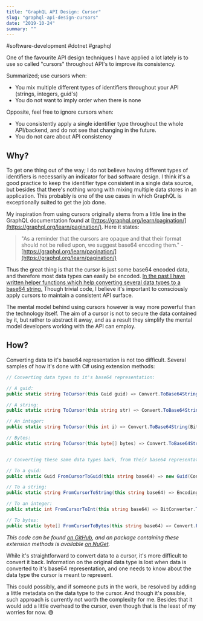 ```yaml
---
title: "GraphQL API Design: Cursor"
slug: "graphql-api-design-cursors"
date: "2019-10-24"
summary: ""
---
```


#software-development #dotnet #graphql

One of the favourite API design techniques I have applied a lot lately is to use so called "cursors" throughout API's to improve its consistency.

Summarized; use cursors when:

- You mix multiple different types of identifiers throughout your API (strings, integers, guid's)
- You do not want to imply order when there is none

Opposite, feel free to ignore cursors when:

- You consistently apply a single identifier type throughout the whole API/backend, and do not see that changing in the future.
- You do not care about API consistency


## Why?

To get one thing out of the way; I do not believe having different types of identifiers is necessarily an indicator for bad software design. I think it's a good practice to keep the identifier type consistent in a single data source, but besides that there's nothing wrong with mixing multiple data stores in an application. This probably is one of the use cases in which GraphQL is exceptionally suited to get the job done.

My inspiration from using cursors originally stems from a little line in the GraphQL documentation found at [https://graphql.org/learn/pagination/](https://graphql.org/learn/pagination/). Here it states:

> "As a reminder that the cursors are opaque and that their format should not be relied upon, we suggest base64 encoding them." - [https://graphql.org/learn/pagination/](https://graphql.org/learn/pagination/)

Thus the great thing is that the cursor is just some base64 encoded data, and therefore most data types can easily be encoded. [In the past I have written helper functions which help converting several data types to a base64 string.](https://github.com/corstian/Boerman.GraphQL.Contrib/blob/master/Boerman.GraphQL.Contrib/Cursor.Extensions.cs) Though trivial code, I believe it's important to consciously apply cursors to maintain a consistent API surface.

The mental model behind using cursors however is way more powerful than the technology itself. The aim of a cursor is not to secure the data contained by it, but rather to abstract it away, and as a result they simplify the mental model developers working with the API can employ.


## How?

Converting data to it's base64 representation is not too difficult. Several samples of how it's done with C# using extension methods:

```csharp
// Converting data types to it's base64 representation:

// A guid:
public static string ToCursor(this Guid guid) => Convert.ToBase64String(guid.ToByteArray());

// A string:
public static string ToCursor(this string str) => Convert.ToBase64String(Encoding.UTF8.GetBytes(str));

// An integer:
public static string ToCursor(this int i) => Convert.ToBase64String(BitConverter.GetBytes(i));

// Bytes:
public static string ToCursor(this byte[] bytes) => Convert.ToBase64String(bytes);


// Converting these same data types back, from their base64 representation:

// To a guid:
public static Guid FromCursorToGuid(this string base64) => new Guid(Convert.FromBase64String(base64));

// To a string:
public static string FromCursorToString(this string base64) => Encoding.UTF8.GetString(Convert.FromBase64String(base64));

// To an integer:
public static int FromCursorToInt(this string base64) => BitConverter.ToInt32(Convert.FromBase64String(base64), 0);

// To bytes:
public static byte[] FromCursorToBytes(this string base64) => Convert.FromBase64String(base64);
```

*This code can be found [on GitHub](https://github.com/corstian/Boerman.GraphQL.Contrib/blob/master/Boerman.GraphQL.Contrib/Cursor.Extensions.cs), and an package containing these extension methods is available [on NuGet](https://www.nuget.org/packages/Boerman.GraphQL.Contrib/).*

While it's straightforward to convert data to a cursor, it's more difficult to convert it back. Information on the original data type is lost when data is converted to it's base64 representation, and one needs to know about the data type the cursor is meant to represent.

This could possibly, and if someone puts in the work, be resolved by adding a little metadata on the data type to the cursor. And though it's possible, such approach is currently not worth the complexity for me. Besides that it would add a little overhead to the cursor, even though that is the least of my worries for now. 😅
